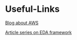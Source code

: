# Useful-Links

[Blog about AWS](https://alestic.com/)

[Article series on EDA framework](http://blog.districtdatalabs.com/data-exploration-with-python-1)
